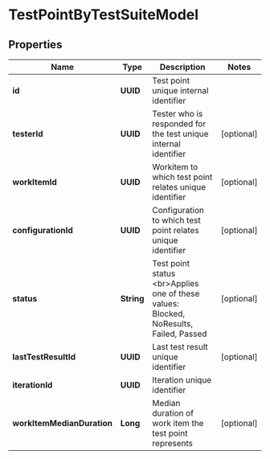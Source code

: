 

# TestPointByTestSuiteModel


## Properties

| Name | Type | Description | Notes |
|------------ | ------------- | ------------- | -------------|
|**id** | **UUID** | Test point unique internal identifier |  |
|**testerId** | **UUID** | Tester who is responded for the test unique internal identifier |  [optional] |
|**workItemId** | **UUID** | Workitem to which test point relates unique identifier |  [optional] |
|**configurationId** | **UUID** | Configuration to which test point relates unique identifier |  [optional] |
|**status** | **String** | Test point status  &lt;br&gt;Applies one of these values: Blocked, NoResults, Failed, Passed |  [optional] |
|**lastTestResultId** | **UUID** | Last test result unique identifier |  [optional] |
|**iterationId** | **UUID** | Iteration unique identifier |  |
|**workItemMedianDuration** | **Long** | Median duration of work item the test point represents |  [optional] |




